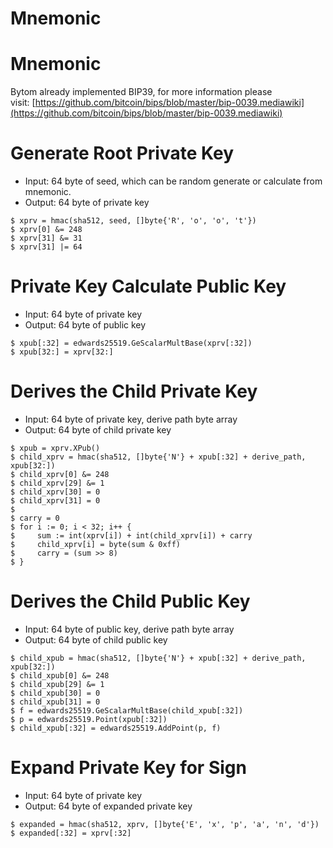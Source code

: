 # Mnemonic

<a name="Mnemonic"></a>
# Mnemonic

Bytom already implemented BIP39, for more information please visit: [https://github.com/bitcoin/bips/blob/master/bip-0039.mediawiki](https://github.com/bitcoin/bips/blob/master/bip-0039.mediawiki)

<a name="0c7f9ded"></a>
# Generate Root Private Key

* Input: 64 byte of seed, which can be random generate or calculate from mnemonic.
* Output: 64 byte of private key

```
$ xprv = hmac(sha512, seed, []byte{'R', 'o', 'o', 't'})
$ xprv[0] &= 248
$ xprv[31] &= 31
$ xprv[31] |= 64
```

<a name="73898101"></a>
# Private Key Calculate Public Key

* Input: 64 byte of private key
* Output: 64 byte of public key

```
$ xpub[:32] = edwards25519.GeScalarMultBase(xprv[:32])
$ xpub[32:] = xprv[32:]
```

<a name="6639a89e"></a>
# Derives the Child Private Key

* Input: 64 byte of private key, derive path byte array
* Output: 64 byte of child private key

```
$ xpub = xprv.XPub()
$ child_xprv = hmac(sha512, []byte{'N'} + xpub[:32] + derive_path, xpub[32:])
$ child_xprv[0] &= 248
$ child_xprv[29] &= 1
$ child_xprv[30] = 0
$ child_xprv[31] = 0
$
$ carry = 0
$ for i := 0; i < 32; i++ {
$     sum := int(xprv[i]) + int(child_xprv[i]) + carry
$     child_xprv[i] = byte(sum & 0xff)
$     carry = (sum >> 8)
$ }
```

<a name="a46d9571"></a>
# Derives the Child Public Key

* Input: 64 byte of public key, derive path byte array
* Output: 64 byte of child public key

```
$ child_xpub = hmac(sha512, []byte{'N'} + xpub[:32] + derive_path, xpub[32:])
$ child_xpub[0] &= 248
$ child_xpub[29] &= 1
$ child_xpub[30] = 0
$ child_xpub[31] = 0
$ f = edwards25519.GeScalarMultBase(child_xpub[:32])
$ p = edwards25519.Point(xpub[:32])
$ child_xpub[:32] = edwards25519.AddPoint(p, f)
```

<a name="528449cb"></a>
# Expand Private Key for Sign

* Input: 64 byte of private key
* Output: 64 byte of expanded private key

```
$ expanded = hmac(sha512, xprv, []byte{'E', 'x', 'p', 'a', 'n', 'd'})
$ expanded[:32] = xprv[:32]
```

